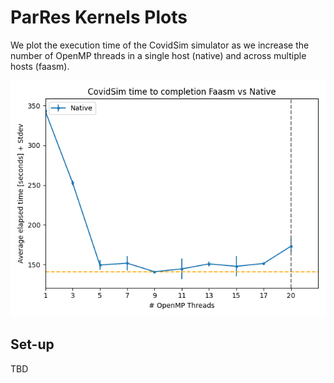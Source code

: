 # ParRes Kernels Plots

We plot the execution time of the CovidSim simulator as we increase the number
of OpenMP threads in a single host (native) and across multiple hosts (faasm).

![CovidSim Benchmark](./covid.png)

## Set-up

TBD
